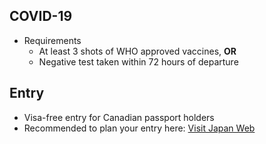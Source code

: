 ## COVID-19
- Requirements
	- At least 3 shots of WHO approved vaccines, **OR**
	- Negative test taken within 72 hours of departure
## Entry
- Visa-free entry for Canadian passport holders
- Recommended to plan your entry here: [Visit Japan Web](https://vjw-lp.digital.go.jp/en/)
